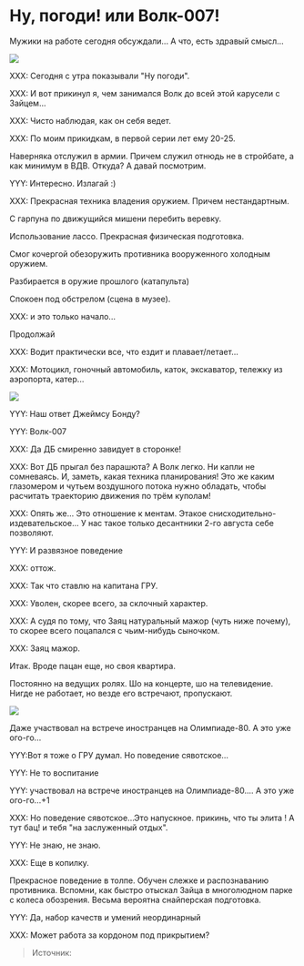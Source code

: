 # Ну, погоди! или Волк-007!
 Мужики на работе сегодня обсуждали... А что, есть здравый смысл...

![](/images/Humor/nupogodi1.jpg)

XXX: Сегодня с утра показывали "Ну погоди".

XXX: И вот прикинул я, чем занимался Волк до всей этой карусели с Зайцем...

XXX: Чисто наблюдая, как он себя ведет.

XXX: По моим прикидкам, в первой серии лет ему 20-25.

Наверняка отслужил в армии. Причем служил отнюдь не в стройбате, а как минимум в ВДВ. Откуда? А давай посмотрим.

YYY: Интересно. Излагай :)

XXX: Прекрасная техника владения оружием. Причем нестандартным.

С гарпуна по движущийся мишени перебить веревку.

Использование лассо. Прекрасная физическая подготовка.

Смог кочергой обезоружить противника вооруженного холодным оружием.

Разбирается в оружие прошлого (катапульта)

Спокоен под обстрелом (сцена в музее).

XXX: и это только начало...

Продолжай

XXX: Водит практически все, что ездит и плавает/летает...

XXX: Мотоцикл, гоночный автомобиль, каток, экскаватор, тележку из аэропорта, катер...

![](/images/Humor/nupogodi2.jpg)

YYY: Наш ответ Джеймсу Бонду?

YYY: Волк-007

XXX: Да ДБ смиренно завидует в сторонке!

XXX: Вот ДБ прыгал без парашюта? А Волк легко. Ни капли не сомневаясь. И, заметь, какая техника планирования! Это же каким глазомером и чутьем воздушного потока нужно обладать, чтобы расчитать траекторию движения по трём куполам!

XXX: Опять же... Это отношение к ментам. Этакое снисходительно-издевательское... У нас такое только десантники 2-го августа себе позволяют.

YYY: И развязное поведение

XXX: оттож.

XXX: Так что ставлю на капитана ГРУ.

XXX: Уволен, скорее всего, за склочный характер.

XXX: А судя по тому, что Заяц натуральный мажор (чуть ниже почему), то скорее всего поцапался с чьим-нибудь сыночком.

XXX: Заяц мажор.

Итак. Вроде пацан еще, но своя квартира.

Постоянно на ведущих ролях. Шо на концерте, шо на телевидение. Нигде не работает, но везде его встречают, пропускают.

![](/images/Humor/nupogodi3.jpg)

Даже участвовал на встрече иностранцев на Олимпиаде-80. А это уже ого-го...

YYY:Вот я тоже о ГРУ думал. Но поведение сявотское…

YYY: Не то воспитание

YYY: участвовал на встрече иностранцев на Олимпиаде-80.... А это уже ого-го...+1

XXX: Но поведение сявотское…Это напускное. прикинь, что ты элита ! А тут бац! и тебя "на заслуженный отдых".

YYY: Не знаю, не знаю.

XXX: Еще в копилку.

Прекрасное поведение в толпе. Обучен слежке и распознаванию противника. Вспомни, как быстро отыскал Зайца в многолюдном парке с колеса обозрения. Весьма вероятна снайперская подготовка.

YYY: Да, набор качеств и умений неординарный

XXX: Может работа за кордоном под прикрытием?

> Источник: 
